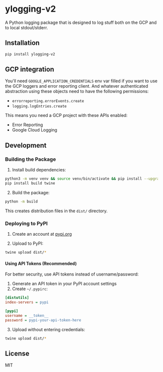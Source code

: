 # ylogging-v2

A Python logging package that is designed to log stuff both on the GCP and to local stdout/stderr.

## Installation

```bash
pip install ylogging-v2
```

## GCP integration

You'll need `GOOGLE_APPLICATION_CREDENTIALS` env var filled if you want to use the GCP loggers and error reporting client. And whatever authenticated abstraction using these objects need to have the following permissions:

- `errorreporting.errorEvents.create`
- `logging.logEntries.create`

This means you need a GCP project with these APIs enabled:

- Error Reporting
- Google Cloud Logging

## Development

### Building the Package

1. Install build dependencies:
```bash
python3 -m venv venv && source venv/bin/activate && pip install --upgrade -r requirements.txt
pip install build twine
```

2. Build the package:
```bash
python -m build
```

This creates distribution files in the `dist/` directory.

### Deploying to PyPI

1. Create an account at [pypi.org](https://pypi.org)

2. Upload to PyPI:
```bash
twine upload dist/*
```

#### Using API Tokens (Recommended)

For better security, use API tokens instead of username/password:

1. Generate an API token in your PyPI account settings
2. Create `~/.pypirc`:
```ini
[distutils]
index-servers = pypi

[pypi]
username = __token__
password = pypi-your-api-token-here
```

3. Upload without entering credentials:
```bash
twine upload dist/*
```

## License

MIT